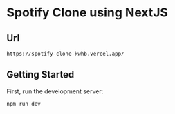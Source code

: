 # Spotify Clone using NextJS

## Url

`https://spotify-clone-kwhb.vercel.app/`

## Getting Started

First, run the development server:

```bash
npm run dev
```
